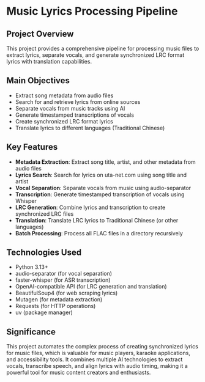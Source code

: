 # Music Lyrics Processing Pipeline

## Project Overview
This project provides a comprehensive pipeline for processing music files to extract lyrics, separate vocals, and generate synchronized LRC format lyrics with translation capabilities.

## Main Objectives
- Extract song metadata from audio files
- Search for and retrieve lyrics from online sources
- Separate vocals from music tracks using AI
- Generate timestamped transcriptions of vocals
- Create synchronized LRC format lyrics
- Translate lyrics to different languages (Traditional Chinese)

## Key Features
- **Metadata Extraction**: Extract song title, artist, and other metadata from audio files
- **Lyrics Search**: Search for lyrics on uta-net.com using song title and artist
- **Vocal Separation**: Separate vocals from music using audio-separator
- **Transcription**: Generate timestamped transcription of vocals using Whisper
- **LRC Generation**: Combine lyrics and transcription to create synchronized LRC files
- **Translation**: Translate LRC lyrics to Traditional Chinese (or other languages)
- **Batch Processing**: Process all FLAC files in a directory recursively

## Technologies Used
- Python 3.13+
- audio-separator (for vocal separation)
- faster-whisper (for ASR transcription)
- OpenAI-compatible API (for LRC generation and translation)
- BeautifulSoup4 (for web scraping lyrics)
- Mutagen (for metadata extraction)
- Requests (for HTTP operations)
- uv (package manager)

## Significance
This project automates the complex process of creating synchronized lyrics for music files, which is valuable for music players, karaoke applications, and accessibility tools. It combines multiple AI technologies to extract vocals, transcribe speech, and align lyrics with audio timing, making it a powerful tool for music content creators and enthusiasts.